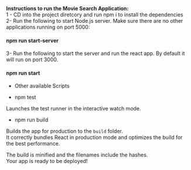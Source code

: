 <b>Instructions to run the Movie Search Application:</b><br>
1 -  CD into the project diretcory and run npm i to install the dependencies<br>
2- Run the following to start Node.js server. Make sure there are no other applications running on port 5000:
<h4>npm run start-server</h4>
3- Run the following to start the server and run the react app. By default it will run on port 3000.
<h4>npm run start</h4>

- Other available Scripts<br>

 - npm test<br>

Launches the test runner in the interactive watch mode.<br>

- npm run build<br>

Builds the app for production to the `build` folder.<br>
It correctly bundles React in production mode and optimizes the build for the best performance.<br>

The build is minified and the filenames include the hashes.<br>
Your app is ready to be deployed!

